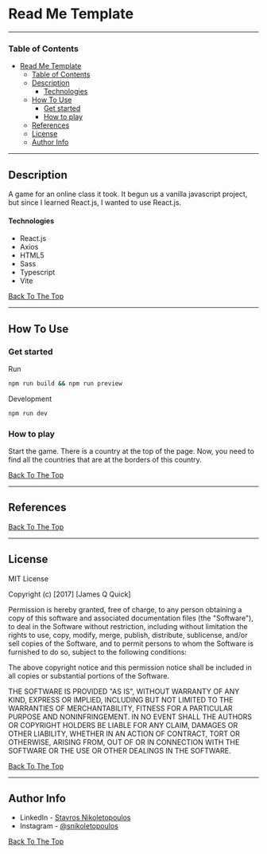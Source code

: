 # Read Me Template

---

### Table of Contents

- [Read Me Template](#read-me-template)
    - [Table of Contents](#table-of-contents)
  - [Description](#description)
      - [Technologies](#technologies)
  - [How To Use](#how-to-use)
    - [Get started](#get-started)
    - [How to play](#how-to-play)
  - [References](#references)
  - [License](#license)
  - [Author Info](#author-info)

---

## Description

A game for an online class it took. It begun us a vanilla javascript project, but since I learned React.js, I wanted to use React.js.

#### Technologies

- React.js
- Axios
- HTML5
- Sass
- Typescript
- Vite

[Back To The Top](#read-me-template)

---

## How To Use

### Get started

Run

```bash
npm run build && npm run preview
```

Development

```bash
npm run dev
```

### How to play

Start the game. There is a country at the top of the page. Now, you need to find all the countries that are at the borders of this country.

[Back To The Top](#read-me-template)

---

## References

[Back To The Top](#read-me-template)

---

## License

MIT License

Copyright (c) [2017] [James Q Quick]

Permission is hereby granted, free of charge, to any person obtaining a copy
of this software and associated documentation files (the "Software"), to deal
in the Software without restriction, including without limitation the rights
to use, copy, modify, merge, publish, distribute, sublicense, and/or sell
copies of the Software, and to permit persons to whom the Software is
furnished to do so, subject to the following conditions:

The above copyright notice and this permission notice shall be included in all
copies or substantial portions of the Software.

THE SOFTWARE IS PROVIDED "AS IS", WITHOUT WARRANTY OF ANY KIND, EXPRESS OR
IMPLIED, INCLUDING BUT NOT LIMITED TO THE WARRANTIES OF MERCHANTABILITY,
FITNESS FOR A PARTICULAR PURPOSE AND NONINFRINGEMENT. IN NO EVENT SHALL THE
AUTHORS OR COPYRIGHT HOLDERS BE LIABLE FOR ANY CLAIM, DAMAGES OR OTHER
LIABILITY, WHETHER IN AN ACTION OF CONTRACT, TORT OR OTHERWISE, ARISING FROM,
OUT OF OR IN CONNECTION WITH THE SOFTWARE OR THE USE OR OTHER DEALINGS IN THE
SOFTWARE.

[Back To The Top](#read-me-template)

---

## Author Info

- LinkedIn - [Stavros Nikoletopoulos](https://linkedin.com/in/snikoletopoulos)
- Instagram - [@snikoletopoulos](https://www.instagram.com/snikoletopoulos/)

[Back To The Top](#read-me-template)
